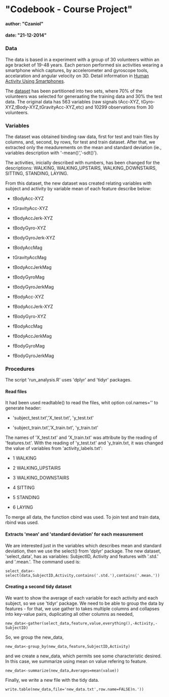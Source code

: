 
# "Codebook - Course Project"
#### author: "Czaniol"
#### date: "21-12-2014"

### Data

The data is based in a experiment with a group of 30 volunteers within an age bracket of 19-48 years. Each person performed six activities wearing a smartphone which captures, by accelerometer and gyroscope tools, accelaration and angular velocity on 3D. Detail information in [Human Activity Using Smartphones](http://archive.ics.uci.edu/ml/datasets/Human+Activity+Recognition+Using+Smartphones).

The [dataset](https://d396qusza40orc.cloudfront.net/getdata%2Fprojectfiles%2FUCI%20HAR%20Dataset.zip) has been partitioned into two sets, where 70% of the volunteers was selected for generaating the training data and 30% the test data. The original data has 563 variables (raw signals tAcc-XYZ, tGyro-XYZ,tBody-XYZ,tGravityAcc-XYZ,etc) and 10299 observations from 30 volunteers.
  

### Variables

The dataset was obtained binding raw data, first for test and train files by columns, and, second, by rows, for test and train dataset. After that, we extracted only the meadurements on the mean and standard deviation (ie., variables description with '-mean()','-sdt()').

The activities, inicially described with numbers, has been changed for the descriptions: WALKING, WALKING_UPSTAIRS, WALKING_DOWNSTAIRS, SITTING, STANDING, LAYING.

From this dataset, the new dataset was created relating variables with subject and activity by variable mean of each feature describe below:

 - tBodyAcc-XYZ

- tGravityAcc-XYZ

- tBodyAccJerk-XYZ

- tBodyGyro-XYZ

- tBodyGyroJerk-XYZ

- tBodyAccMag

- tGravityAccMag

- tBodyAccJerkMag

- tBodyGyroMag

- tBodyGyroJerkMag

- fBodyAcc-XYZ

- fBodyAccJerk-XYZ

- fBodyGyro-XYZ

- fBodyAccMag

- fBodyAccJerkMag

- fBodyGyroMag

- fBodyGyroJerkMag

### Procedures

The script 'run_analysis.R' uses 'dplyr' and 'tidyr' packages.

#### Read files
It had been used readtable() to read the files, whit option col.names='' to generate header:

- 'subject_test.txt','X_test.txt', 'y_test.txt'

- 'subject_train.txt','X_train.txt', 'y_train.txt'

The names of 'X_test.txt' and 'X_train.txt' was attribute by the reading of 'features.txt'.
With the reading of 'y_test.txt' and 'y_train.txt, it was changed the value of variables from 'activity_labels.txt':

- 1 WALKING

- 2 WALKING_UPSTAIRS

- 3 WALKING_DOWNSTAIRS

- 4 SITTING

- 5 STANDING

- 6 LAYING

To merge all data, the function cbind was used. To join test and train data, rbind was used.

#### Extracts 'mean' and 'standard deviation' for each measurement

We are interested just in the variables which describes mean and standard deviation, then we use the select() from 'dplyr' package. The new dataset, 'select_data', has as variables: SubjectID, Activity and features with '.std.' and '.mean.'. The command used is:

```{r}
select_data<-select(data,SubjectID,Activity,contains('.std.'),contains('.mean.'))
```


#### Creating a second tidy dataset

We want to show the average of each variable for each activity and each subject, so we use 'tidyr' package. We need to be able to group the data by features - for that, we use gather to takes multiple columns and collapses into key-value pairs, duplicating all other columns as needed,

```{r}
new_data<-gather(select_data,feature,value,everything(),-Activity,-SubjectID)
```

So, we group the new_data,

```{r}
new_data<-group_by(new_data,feature,SubjectID,Activity)
```

and we create a new_data, which permits see some characteristic desired. In this case, we summarize using mean on value refering to feature.

```{r}
new_data<-summarize(new_data,Averages=mean(value))
```

Finally, we write a new file with the tidy data.

```{r}
write.table(new_data,file='new_data.txt',row.name=FALSE)n.'))
```






